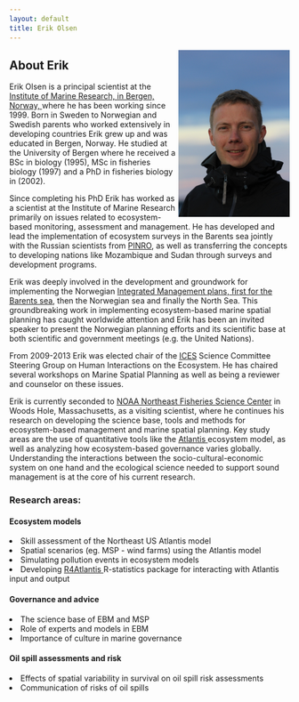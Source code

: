 ```yaml
---
layout: default
title: Erik Olsen
---
```


<img src="/assets/erik_ute.jpg" style="float: right;  width: 200px;  padding:0px 0px 0px 5px;"/>

## About Erik 



Erik Olsen is a principal scientist at the <a href="http://www.imr.no">Institute of Marine Research, in Bergen, Norway, </a> where he has been working since 1999. Born in Sweden to Norwegian and Swedish parents who worked extensively in developing countries Erik grew up and was educated in Bergen, Norway. He studied at the University of Bergen where he received a BSc in biology (1995), MSc in fisheries biology (1997) and a PhD in fisheries biology in (2002). </br>

Since completing his PhD Erik has worked as a scientist at the Institute of Marine Research primarily on issues related to ecosystem-based monitoring, assessment and management. He has developed and lead the implementation of ecosystem surveys in the Barents sea jointly with the Russian scientists from <a href="http://www.pinro.ru">PINRO</a>, as well as transferring the concepts to developing nations like Mozambique and Sudan through surveys and development programs. </br>

Erik was deeply involved in the development and groundwork for implementing the Norwegian <a href="http://www.regjeringen.no/en/dep/kld/Selected-topics/department-for-marine-management-and-pol/havforvaltning/integrated-management-of-the-barents-sea.html?id=87148">Integrated Management plans, first for the  Barents sea</a>, then the Norwegian sea and finally the North Sea. This groundbreaking work in implementing ecosystem-based marine spatial planning has caught worldwide attention and Erik has been an invited speaker to present the Norwegian planning efforts and its scientific base at both scientific and government meetings (e.g. the United Nations). </br>

From 2009-2013 Erik was elected chair of the <a href="http://www.ices.dk">ICES</a> Science Committee Steering Group on Human Interactions on the Ecosystem. He has chaired several workshops on Marine Spatial Planning as well as being a reviewer and counselor on these issues. </br>

Erik is currently seconded to <a href="http://nefsc.noaa.gov"> NOAA Northeast Fisheries Science Center</a> in Woods Hole, Massachusetts, as  a visiting scientist, where he continues his research on developing the science base, tools and methods for ecosystem-based management and marine spatial planning.  Key study areas are the use of quantitative tools like the <a href="http://www.csiro.au/organisation-structure/divisions/marine--atmospheric-research/atlantis-ecosystem-model"> Atlantis </a> ecosystem model, as well as analyzing how ecosystem-based governance varies globally. Understanding the interactions between the socio-cultural-economic system on one hand and the ecological science needed to support sound management is at the core of his current research. </br>
 


### Research areas:

#### Ecosystem models 
<li> Skill assessment of the Northeast US Atlantis model </li>
<li> Spatial scenarios (eg. MSP - wind farms) using the Atlantis model </li>
<li> Simulating  pollution events in ecosystem models </li>
<li> Developing <a href="https://github.com/cddesjardins/R4Atlantis"> R4Atlantis </a> R-statistics package for interacting with Atlantis input and output


#### Governance and advice
<li> The science base of EBM and MSP </li>
<li> Role of experts and models in EBM </li>
<li> Importance of culture in marine governance </li>

#### Oil spill assessments and risk
<li> Effects of spatial variability in survival on oil spill risk assessments</li>
<li> Communication of risks of oil spills </li>
</br>


